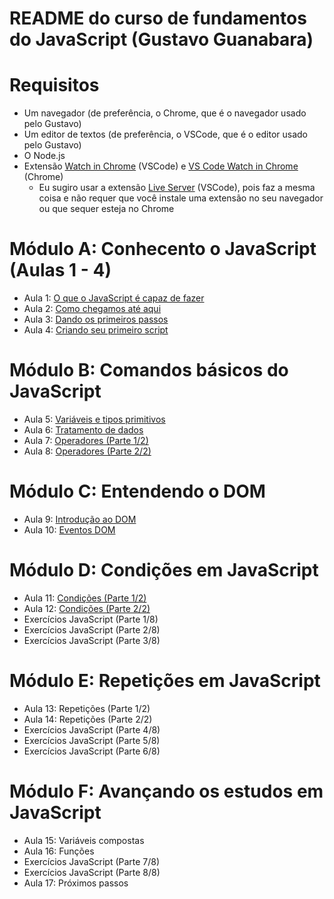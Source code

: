 # README do curso de fundamentos do JavaScript (Gustavo Guanabara)

# Requisitos

- Um navegador (de preferência, o Chrome, que é o navegador usado pelo Gustavo)
- Um editor de textos (de preferência, o VSCode, que é o editor usado pelo Gustavo)
- O Node.js
- Extensão [Watch in Chrome](https://marketplace.visualstudio.com/items?itemName=sneezry.watch-in-chrome) (VSCode) e [VS Code Watch in Chrome](https://chrome.google.com/webstore/detail/vs-code-watch-in-chrome/mmbnmofkiadlcapnmgnkheoadkpeefii) (Chrome)
  - Eu sugiro usar a extensão [Live Server](https://marketplace.visualstudio.com/items?itemName=ritwickdey.LiveServer) (VSCode), pois faz a mesma coisa e não requer que você instale uma extensão no seu navegador ou que sequer esteja no Chrome

# Módulo A: Conhecento o JavaScript (Aulas 1 - 4)

- Aula 1: [O que o JavaScript é capaz de fazer](https://github.com/guiemi-learning-center/curso-javascript-guanabara/tree/master/modulo_a#aula-1-o-que-o-javascript-%C3%A9-capaz-de-fazer)
- Aula 2: [Como chegamos até aqui](https://github.com/guiemi-learning-center/curso-javascript-guanabara/tree/master/modulo_a#aula-2-como-chegamos-at%C3%A9-aqui)
- Aula 3: [Dando os primeiros passos](https://github.com/guiemi-learning-center/curso-javascript-guanabara/tree/master/modulo_a#aula-3-dando-os-primeiros-passos)
- Aula 4: [Criando seu primeiro script](https://github.com/guiemi-learning-center/curso-javascript-guanabara/tree/master/modulo_a#aula-4-criando-seu-primeiro-script)

# Módulo B: Comandos básicos do JavaScript

* Aula 5: [Variáveis e tipos primitivos](https://github.com/guiemi-learning-center/curso-javascript-guanabara/tree/master/modulo_b#aula-5-vari%C3%A1veis-e-tipos-primitivos)
* Aula 6: [Tratamento de dados](https://github.com/guiemi-learning-center/curso-javascript-guanabara/tree/master/modulo_b#aula-5-vari%C3%A1veis-e-tipos-primitivos)
* Aula 7: [Operadores (Parte 1/2)](https://github.com/guiemi-learning-center/curso-javascript-guanabara/tree/master/modulo_b#aula-7-operadores-parte-12)
* Aula 8: [Operadores (Parte 2/2)](https://github.com/guiemi-learning-center/curso-javascript-guanabara/tree/master/modulo_b#aula-8-operadores-parte-22)

# Módulo C: Entendendo o DOM

* Aula 9: [Introdução ao DOM](https://github.com/guiemi-learning-center/curso-javascript-guanabara/tree/master/modulo_c#aula-9-introdu%C3%A7%C3%A3o-ao-dom)
* Aula 10: [Eventos DOM](https://github.com/guiemi-learning-center/curso-javascript-guanabara/tree/master/modulo_c#aula-10-eventos-dom)

# Módulo D: Condições em JavaScript

* Aula 11: [Condições (Parte 1/2)](https://github.com/guiemi-learning-center/curso-javascript-guanabara/tree/master/modulo_d#aula-11-condi%C3%A7%C3%B5es-parte-12)
* Aula 12: [Condições (Parte 2/2)](https://github.com/guiemi-learning-center/curso-javascript-guanabara/tree/master/modulo_d#aula-12-condi%C3%A7%C3%B5es-parte-22)
* Exercícios JavaScript (Parte 1/8)
* Exercícios JavaScript (Parte 2/8)
* Exercícios JavaScript (Parte 3/8)

# Módulo E: Repetições em JavaScript

* Aula 13: Repetições (Parte 1/2)
* Aula 14: Repetições (Parte 2/2)
* Exercícios JavaScript (Parte 4/8)
* Exercícios JavaScript (Parte 5/8)
* Exercícios JavaScript (Parte 6/8)

# Módulo F: Avançando os estudos em JavaScript

* Aula 15: Variáveis compostas
* Aula 16: Funções
* Exercícios JavaScript (Parte 7/8)
* Exercícios JavaScript (Parte 8/8)
* Aula 17: Próximos passos





